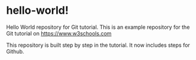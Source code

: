 # hello-world!
Hello World repository for Git tutorial.
This is an example repository for the Git tutorial on https://www.w3schools.com

This repository is built step by step in the tutorial.
It now includes steps for Github.
